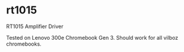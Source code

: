 # rt1015
RT1015 Amplifier Driver

Tested on Lenovo 300e Chromebook Gen 3. Should work for all vilboz chromebooks.